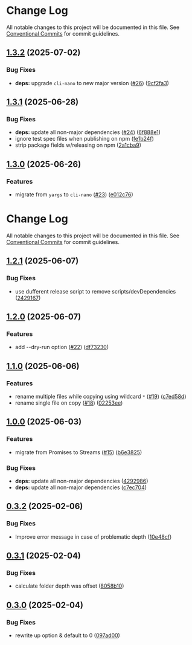 # Change Log 

All notable changes to this project will be documented in this file. See [Conventional Commits](https://conventionalcommits.org) for commit guidelines.

## [1.3.2](https://github.com/ghiscoding/native-copyfiles/compare/v1.3.1...v1.3.2) (2025-07-02)

### Bug Fixes

* **deps:** upgrade `cli-nano` to new major version ([#26](https://github.com/ghiscoding/native-copyfiles/issues/26)) ([9cf2fa3](https://github.com/ghiscoding/native-copyfiles/commit/9cf2fa361d6899c112d3a0f20dac0c60b6927966))

## [1.3.1](https://github.com/ghiscoding/native-copyfiles/compare/v1.3.0...v1.3.1) (2025-06-28)

### Bug Fixes

* **deps:** update all non-major dependencies ([#24](https://github.com/ghiscoding/native-copyfiles/issues/24)) ([6f888e1](https://github.com/ghiscoding/native-copyfiles/commit/6f888e14b6a0c6f2cd3eac967ae1d9a01e3bb73a))
* ignore test spec files when publishing on npm ([fe1b24f](https://github.com/ghiscoding/native-copyfiles/commit/fe1b24f1d02fe76d45c4ec7fb941d994db5eb1ff))
* strip package fields w/releasing on npm ([2a1cba9](https://github.com/ghiscoding/native-copyfiles/commit/2a1cba90c43e83e5b78fa1d88ded75ea78cc4734))

## [1.3.0](https://github.com/ghiscoding/native-copyfiles/compare/v1.2.1...v1.3.0) (2025-06-26)

### Features

* migrate from `yargs` to `cli-nano` ([#23](https://github.com/ghiscoding/native-copyfiles/issues/23)) ([e012c76](https://github.com/ghiscoding/native-copyfiles/commit/e012c76120f45a267fd7f5efad3cde3ebdd9922b))

# Change Log
All notable changes to this project will be documented in this file.
See [Conventional Commits](https://conventionalcommits.org) for commit guidelines.

## [1.2.1](https://github.com/ghiscoding/native-copyfiles/compare/v1.2.0...v1.2.1) (2025-06-07)

### Bug Fixes

* use dufferent release script to remove scripts/devDependencies ([2429167](https://github.com/ghiscoding/native-copyfiles/commit/24291670d644a03e74891472cc9fe571561614e5))

## [1.2.0](https://github.com/ghiscoding/native-copyfiles/compare/v1.1.0...v1.2.0) (2025-06-07)

### Features

* add --dry-run option ([#22](https://github.com/ghiscoding/native-copyfiles/issues/22)) ([df73230](https://github.com/ghiscoding/native-copyfiles/commit/df732302fb2da4d4c8bc3621f955995c0240f5d2))

## [1.1.0](https://github.com/ghiscoding/native-copyfiles/compare/v1.0.0...v1.1.0) (2025-06-06)

### Features

* rename multiple files while copying using wildcard `*` ([#19](https://github.com/ghiscoding/native-copyfiles/issues/19)) ([c7ed58d](https://github.com/ghiscoding/native-copyfiles/commit/c7ed58dc0e5dece116a571dbc8cd3796c5aa9ea8))
* rename single file on copy ([#18](https://github.com/ghiscoding/native-copyfiles/issues/18)) ([02253ee](https://github.com/ghiscoding/native-copyfiles/commit/02253ee23bf0bf3469e3dee0f7e4ece9e7ae283b))

## [1.0.0](https://github.com/ghiscoding/native-copyfiles/compare/0.3.2...v1.0.0) (2025-06-03)

### Features

* migrate from Promises to Streams ([#15](https://github.com/ghiscoding/native-copyfiles/issues/15)) ([b6e3825](https://github.com/ghiscoding/native-copyfiles/commit/b6e38255e91bb8c9355a79de57ea38bf78949989))

### Bug Fixes

* **deps:** update all non-major dependencies ([4292986](https://github.com/ghiscoding/native-copyfiles/commit/4292986d655eb7a192b9b91ac8b6f3ec28ce893f))
* **deps:** update all non-major dependencies ([c7ec704](https://github.com/ghiscoding/native-copyfiles/commit/c7ec70410d0a9572ae842e27047d074a197a5d26))
## [0.3.2](https://github.com/ghiscoding/native-copyfiles/compare/0.3.1...0.3.2) (2025-02-06)

### Bug Fixes

* Improve error message in case of problematic depth ([10e48cf](https://github.com/ghiscoding/native-copyfiles/commit/10e48cf75b7e61f4b3b2d414fdc3aeaf0dec0a14))
## [0.3.1](https://github.com/ghiscoding/native-copyfiles/compare/0.3.0...0.3.1) (2025-02-04)

### Bug Fixes

* calculate folder depth was offset ([8058b10](https://github.com/ghiscoding/native-copyfiles/commit/8058b105eb1e23e25470a78f57690161e92057b3))
## [0.3.0](https://github.com/ghiscoding/native-copyfiles/compare/097ad00704a8c5612024d76d0f7ba232a174d938...0.3.0) (2025-02-04)

### Bug Fixes

* rewrite up option & default to 0 ([097ad00](https://github.com/ghiscoding/native-copyfiles/commit/097ad00704a8c5612024d76d0f7ba232a174d938))

